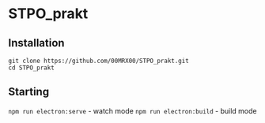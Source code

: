 # STPO_prakt

## Installation
```
git clone https://github.com/00MRX00/STPO_prakt.git
cd STPO_prakt
```
## Starting
```npm run electron:serve``` - watch mode
```npm run electron:build``` - build mode